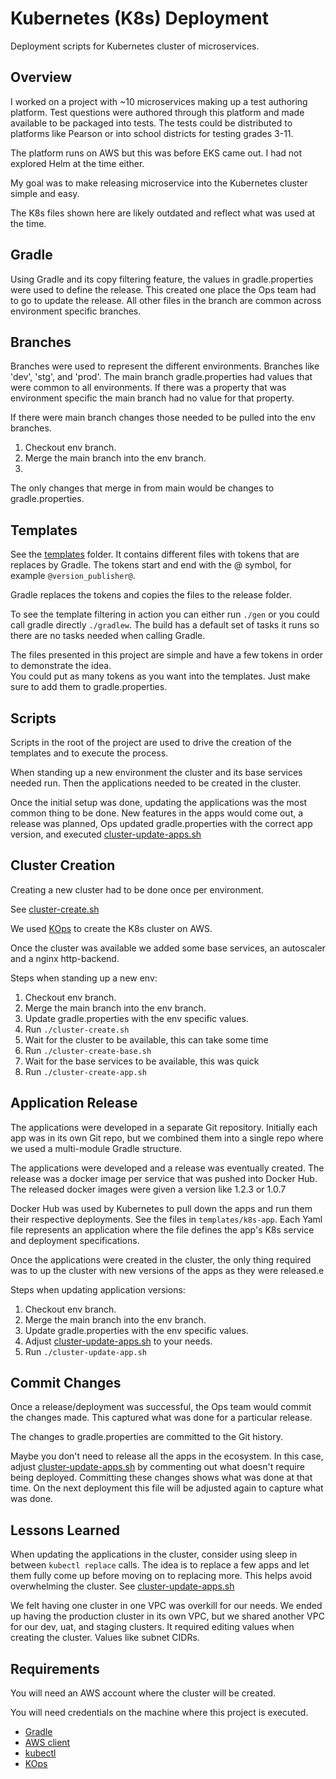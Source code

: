 # Kubernetes (K8s) Deployment

Deployment scripts for Kubernetes cluster of microservices.

## Overview

I worked on a project with ~10 microservices making up a test authoring platform.  Test questions were 
authored through this platform and made available to be packaged into tests.  The tests could be 
distributed to platforms like Pearson or into school districts for testing grades 3-11.

The platform runs on AWS but this was before EKS came out.  I had not explored Helm at the time either.

My goal was to make releasing microservice into the Kubernetes cluster simple and easy.

The K8s files shown here are likely outdated and reflect what was used at the time.

## Gradle
Using Gradle and its copy filtering feature, the values in gradle.properties were used to define the release.
This created one place the Ops team had to go to update the release.  All other files in the branch are common across
environment specific branches.

## Branches 
Branches were used to represent the different environments.  Branches like 'dev', 'stg', and 'prod'.
The main branch gradle.properties had values that were common to all environments.  If there was a property
that was environment specific the main branch had no value for that property.

If there were main branch changes those needed to be pulled into the env branches. 

1. Checkout env branch.
2. Merge the main branch into the env branch.  
3. 

The only changes that merge in from main would be changes to gradle.properties.

## Templates
See the [templates](templates) folder.  It contains different files with tokens that are replaces by Gradle.  The tokens
start and end with the @ symbol, for example `@version_publisher@`.

Gradle replaces the tokens and copies the files to the release folder.

To see the template filtering in action you can either run `./gen` or you could call gradle directly `./gradlew`.  The 
build has a default set of tasks it runs so there are no tasks needed when calling Gradle.

The files presented in this project are simple and have a few tokens in order to demonstrate the idea.  
You could put as many tokens as you want into the templates.  Just make sure to add them to gradle.properties.

## Scripts
Scripts in the root of the project are used to drive the creation of the templates and to execute the process.
 
When standing up a new environment the cluster and its base services needed run.  Then the applications needed
to be created in the cluster.

Once the initial setup was done, updating the applications was the most common thing to be done.  New features in the apps
would come out, a release was planned, Ops updated gradle.properties with the correct app version, and executed 
[cluster-update-apps.sh](cluster-update-apps.sh)

## Cluster Creation
Creating a new cluster had to be done once per environment.

See [cluster-create.sh](cluster-create.sh)

We used [KOps](https://kops.sigs.k8s.io/) to create the K8s cluster on AWS.

Once the cluster was available we added some base services, an autoscaler and a nginx http-backend.

Steps when standing up a new env:
1. Checkout env branch.
2. Merge the main branch into the env branch.
3. Update gradle.properties with the env specific values.
4. Run `./cluster-create.sh`
5. Wait for the cluster to be available, this can take some time
6. Run `./cluster-create-base.sh`
7. Wait for the base services to be available, this was quick
8. Run `./cluster-create-app.sh`

## Application Release
The applications were developed in a separate Git repository.  Initially each app was in its own Git repo, but
we combined them into a single repo where we used a multi-module Gradle structure.

The applications were developed and a release was eventually created.  The release was a docker image per service that was 
pushed into Docker Hub.  The released docker images were given a version like 1.2.3 or 1.0.7

Docker Hub was used by Kubernetes to pull down the apps and run them their respective deployments. See the files in 
`templates/k8s-app`.  Each Yaml file represents an application where the file defines the app's
K8s service and deployment specifications.

Once the applications were created in the cluster, the only thing required was to up the cluster with new versions of 
the apps as they were released.e

Steps when updating application versions:
1. Checkout env branch.
2. Merge the main branch into the env branch.
3. Update gradle.properties with the env specific values. 
4. Adjust [cluster-update-apps.sh](cluster-update-apps.sh) to your needs. 
5. Run `./cluster-update-app.sh`

## Commit Changes

Once a release/deployment was successful, the Ops team would commit the changes made.  This
captured what was done for a particular release.  

The changes to gradle.properties are committed to the Git history. 

Maybe you don't need to release all the apps in the ecosystem.  In this case, adjust [cluster-update-apps.sh](cluster-update-apps.sh)
by commenting out what doesn't require being deployed.  Committing these changes shows what was done at that time.  On the 
next deployment this file will be adjusted again to capture what was done.


## Lessons Learned

When updating the applications in the cluster, consider using sleep in between `kubectl replace` calls.  The idea is 
to replace a few apps and let them fully come up before moving on to replacing more.  This helps avoid overwhelming
the cluster.  See [cluster-update-apps.sh](cluster-update-apps.sh)

We felt having one cluster in one VPC was overkill for our needs.  We ended up having the production cluster in its
own VPC, but we shared another VPC for our dev, uat, and staging clusters.  It required editing values when creating 
the cluster.  Values like subnet CIDRs.

## Requirements

You will need an AWS account where the cluster will be created.  

You will need credentials on the machine where this project is executed.

* [Gradle](https://gradle.org/)
* [AWS client](https://docs.aws.amazon.com/cli/latest/userguide/getting-started-install.html)
* [kubectl](https://kubernetes.io/docs/reference/kubectl/kubectl/)
* [KOps](https://kops.sigs.k8s.io/getting_started/install/) 
